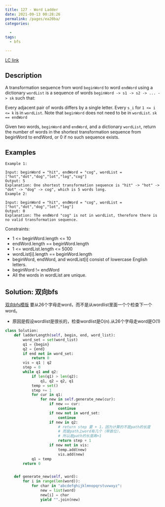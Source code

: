 ```yaml
---
title: 127 - Word Ladder
date: 2021-09-13 00:28:26
permalink: /pages/ea20ba/
categories:
  
  - 
tags:
  - bfs

---
```

[LC link](https://leetcode.com/problems/word-ladder/)
## Description
A transformation sequence from word `beginWord` to word `endWord` using a dictionary `wordList` is a sequence of words `beginWord -> s1 -> s2 -> ... -> sk` such that:

Every adjacent pair of words differs by a single letter.
Every `s_i` for `1 <= i <= k` is in `wordList`. Note that `beginWord` does not need to be in `wordList`.
`sk == endWord`

Given two words, `beginWord` and `endWord`, and a dictionary `wordList`, return the number of words in the shortest transformation sequence from beginWord to endWord, or 0 if no such sequence exists.

## Examples
```
Example 1:

Input: beginWord = "hit", endWord = "cog", wordList = ["hot","dot","dog","lot","log","cog"]
Output: 5
Explanation: One shortest transformation sequence is "hit" -> "hot" -> "dot" -> "dog" -> cog", which is 5 words long.
Example 2:

Input: beginWord = "hit", endWord = "cog", wordList = ["hot","dot","dog","lot","log"]
Output: 0
Explanation: The endWord "cog" is not in wordList, therefore there is no valid transformation sequence.
```
Constraints:

- 1 <= beginWord.length <= 10
- endWord.length == beginWord.length
- 1 <= wordList.length <= 5000
- wordList[i].length == beginWord.length
- beginWord, endWord, and wordList[i] consist of lowercase English letters.
- beginWord != endWord
- All the words in wordList are unique.

## Solution: 双向bfs
[双向bfs模版](https://emmableu.github.io/blog/pages/8b354b/)
要从26个字母走word，而不是从wordlist里面一个个检查下一个word。
- 原因是假设wordlist是很长的，检查wordlist是O(n).从26个字母走word是O(1)
```python
class Solution:
    def ladderLength(self, begin, end, word_list):
        word_set = set(word_list)
        q1 = {begin}
        q2 = {end}
        if end not in word_set:
            return 0
        vis = q1 | q2
        step = 0
        while q1 and q2:
            if len(q1) > len(q2):
                q1, q2 = q2, q1
            temp = set()
            step += 1
            for cur in q1:
                for new in self.generate_new(cur):
                    if new == cur:
                        continue
                    if new not in word_set:
                        continue
                    if new in q2:
                        # return step 要 + 1，因为计算的不是path的长度
                        # 而是path上word有几个（带首位），
                        # 所以是path的长度再+1
                        return step + 1
                    if new not in vis:
                        temp.add(new)
                        vis.add(new)
            q1 = temp
        return 0


    def generate_new(self, word):
        for i in range(len(word)):
            for char in "abcdefghijklmnopqrstuvwxyz":
                new = list(word)
                new[i] = char
                yield "".join(new)
```
